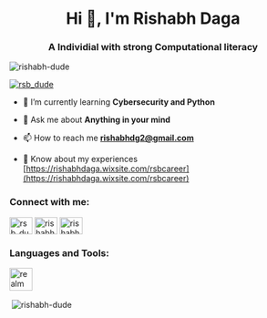 <h1 align="center">Hi 👋, I'm Rishabh Daga</h1>
<h3 align="center">A Individial with strong Computational literacy</h3>

<p align="left"> <img src="https://komarev.com/ghpvc/?username=rishabh-dude&label=Profile%20views&color=0e75b6&style=flat" alt="rishabh-dude" /> </p>

<p align="left"> <a href="https://twitter.com/rsb_dude" target="blank"><img src="https://img.shields.io/twitter/follow/rsb_dude?logo=twitter&style=for-the-badge" alt="rsb_dude" /></a> </p>

- 🌱 I’m currently learning **Cybersecurity and Python**

- 💬 Ask me about **Anything in your mind**

- 📫 How to reach me **rishabhdg2@gmail.com**

- 📄 Know about my experiences [https://rishabhdaga.wixsite.com/rsbcareer](https://rishabhdaga.wixsite.com/rsbcareer)

<h3 align="left">Connect with me:</h3>
<p align="left">
<a href="https://twitter.com/rsb_dude" target="blank"><img align="center" src="https://raw.githubusercontent.com/rahuldkjain/github-profile-readme-generator/master/src/images/icons/Social/twitter.svg" alt="rsb_dude" height="30" width="40" /></a>
<a href="https://linkedin.com/in/rishabh-d-825243128" target="blank"><img align="center" src="https://raw.githubusercontent.com/rahuldkjain/github-profile-readme-generator/master/src/images/icons/Social/linked-in-alt.svg" alt="rishabh-d-825243128" height="30" width="40" /></a>
<a href="https://instagram.com/rishabh_dude" target="blank"><img align="center" src="https://raw.githubusercontent.com/rahuldkjain/github-profile-readme-generator/master/src/images/icons/Social/instagram.svg" alt="rishabh_dude" height="30" width="40" /></a>
</p>

<h3 align="left">Languages and Tools:</h3>
<p align="left"> <a href="https://realm.io/" target="_blank" rel="noreferrer"> <img src="https://raw.githubusercontent.com/bestofjs/bestofjs-webui/8665e8c267a0215f3159df28b33c365198101df5/public/logos/realm.svg" alt="realm" width="40" height="40"/> </a> </p>

<p>&nbsp;<img align="center" src="https://github-readme-stats.vercel.app/api?username=rishabh-dude&show_icons=true&locale=en" alt="rishabh-dude" /></p>
